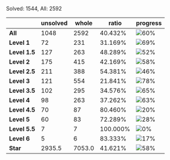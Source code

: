 Solved: 1544, All: 2592

| |unsolved|whole|ratio|progress|
|----|----|----|----|----|
|**All**| 1048 | 2592 | 40.432%| ![60%](https://progress-bar.dev/60?title=All) |
|**Level 1**| 72 | 231 | 31.169%| ![69%](https://progress-bar.dev/69?title=Level+1++)|
|**Level 1.5**| 127 | 263 | 48.289%| ![52%](https://progress-bar.dev/52?title=Level+1.5)|
|**Level 2**| 175 | 415 | 42.169%| ![58%](https://progress-bar.dev/58?title=Level+2++)|
|**Level 2.5**| 211 | 388 | 54.381%| ![46%](https://progress-bar.dev/46?title=Level+2.5)|
|**Level 3**| 121 | 554 | 21.841%| ![78%](https://progress-bar.dev/78?title=Level+3++)|
|**Level 3.5**| 102 | 295 | 34.576%| ![65%](https://progress-bar.dev/65?title=Level+3.5)|
|**Level 4**| 98 | 263 | 37.262%| ![63%](https://progress-bar.dev/63?title=Level+4++)|
|**Level 4.5**| 70 | 87 | 80.460%| ![20%](https://progress-bar.dev/20?title=Level+4.5)|
|**Level 5**| 60 | 83 | 72.289%| ![28%](https://progress-bar.dev/28?title=Level+5++)|
|**Level 5.5**| 7 | 7 | 100.000%| ![0%](https://progress-bar.dev/0?title=Level+5.5)|
|**Level 6**| 5 | 6 | 83.333%| ![17%](https://progress-bar.dev/17?title=Level+6++)|
|**Star**|2935.5 | 7053.0 |41.621%| ![58%](https://progress-bar.dev/58?title=Star) |
